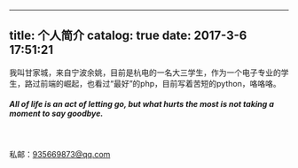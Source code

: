 
---
title: 个人简介
catalog: true
date: 2017-3-6 17:51:21
---

我叫甘家城，来自宁波余姚，目前是杭电的一名大三学生，作为一个电子专业的学生，路过前端的崛起，也看过“最好”的php，目前写着苦短的python，咯咯咯。
<h5>All of life is an act of letting go, but what hurts the most is not taking a moment to say goodbye.</h5>
&nbsp;

私邮：935669873@qq.com

&nbsp;
